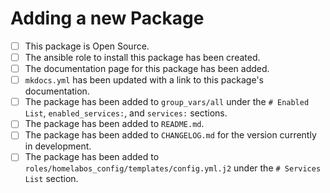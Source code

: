 # Adding a new Package

- [ ] This package is Open Source.
- [ ] The ansible role to install this package has been created.
- [ ] The documentation page for this package has been added.
- [ ] `mkdocs.yml` has been updated with a link to this package's documentation.
- [ ] The package has been added to `group_vars/all` under the `# Enabled List`, `enabled_services:`, and `services:` sections.
- [ ] The package has been added to `README.md`.
- [ ] The package has been added to `CHANGELOG.md` for the version currently in development.
- [ ] The package has been added to `roles/homelabos_config/templates/config.yml.j2` under the `# Services List` section.
